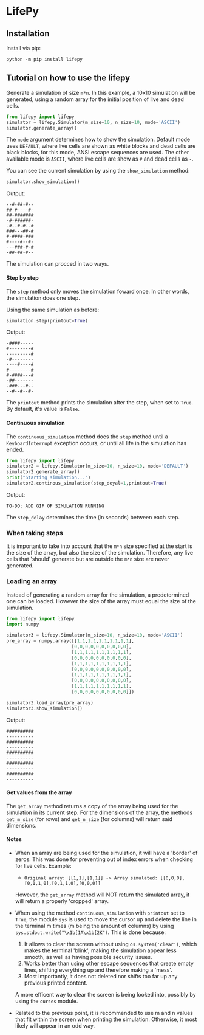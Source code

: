 # LifePy

## Installation

Install via pip:

    python -m pip install lifepy



## Tutorial on how to use the lifepy

Generate a simulation of size `m*n`. In this example, a 10x10 simulation will be generated, using a random array for the initial position of live and dead cells.

```python
from lifepy import lifepy
simulator = lifepy.Simulator(m_size=10, n_size=10, mode='ASCII')
simulator.generate_array()
```

The `mode` argument determines how to show the simulation. Default mode uses `DEFAULT`, where live cells are shown as white blocks and dead cells are black blocks, for this mode, ANSI escape sequences are used. The other available mode is `ASCII`, where live cells are show as `#` and dead cells as `-`.

You can see the current simulation by using the `show_simulation` method:

```python
simulator.show_simulation()
```
Output:
```
--#-##-#--
##-#----#-
##-#######
-#-######-
-#--#-#--#
###---##-#
#-####-###
#----#--#-
---###-#-#
-##-##-#--
```

The simulation can procced in two ways.

#### Step by step

The `step` method only moves the simulation foward once. In other words, the simulation does one step.

Using the same simulation as before:
```python
simulation.step(printout=True)
```
Output:
```
-####-----
#--------#
---------#
-#--------
----#----#
#--------#
#-####---#
-##-------
-###---#--
--#--#--#-
```

The `printout` method prints the simulation after the step, when set to `True`. By default, it's value is `False`.

#### Continuous simulation

The `continuous_simulation` method does the `step` method until a `KeyboardInterrupt` exception occurs, or until all life in the simulation has ended.

```python
from lifepy import lifepy
simulator2 = lifepy.Simulator(m_size=10, n_size=10, mode='DEFAULT')
simulator2.generate_array()
print("Starting simulation...")
simulator2.continous_simulation(step_deyal=1,printout=True)

```

Output:
```
TO-DO: ADD GIF OF SIMULATION RUNNING
```

The `step_delay` determines the time (in seconds) between each step.

### When taking steps
It is important to take into account that the `m*n` size specified at the start is the size of the array, but also the size of the simulation. Therefore, any live cells that 'should' generate but are outside the `m*n` size are never generated.
### Loading an array

Instead of generating a random array for the simulation, a predetermined one can be loaded. However the size of the array must equal the size of the simulation.

```python
from lifepy import lifepy
import numpy

simulator3 = lifepy.Simulator(m_size=10, n_size=10, mode='ASCII')
pre_array = numpy.array([[1,1,1,1,1,1,1,1,1,1],
                        [0,0,0,0,0,0,0,0,0,0],
                        [1,1,1,1,1,1,1,1,1,1],
                        [0,0,0,0,0,0,0,0,0,0],
                        [1,1,1,1,1,1,1,1,1,1],
                        [0,0,0,0,0,0,0,0,0,0],
                        [1,1,1,1,1,1,1,1,1,1],
                        [0,0,0,0,0,0,0,0,0,0],
                        [1,1,1,1,1,1,1,1,1,1],
                        [0,0,0,0,0,0,0,0,0,0]])

simulator3.load_array(pre_array)
simulator3.show_simulation()
```

Output:
```
##########
----------
##########
----------
##########
----------
##########
----------
##########
----------
```

#### Get values from the array

The `get_array` method returns a copy of the array being used for the simulation in its current step. For the dimensions of the array, the methods `get_m_size` (for rows) and
`get_n_size` (for columns) will return said dimensions.


#### Notes
- When an array are being used for the simulation, it will have a 'border' of zeros. This was done for preventing out of index errors when checking for live cells.
Example:

    - ```Original array: [[1,1],[1,1]] -> Array simulated: [[0,0,0],[0,1,1,0],[0,1,1,0],[0,0,0]]```
    
    However, the `get_array` method will NOT return the simulated array, it will return a properly 'cropped' array.

- When using the method `continuous_simulation` with `printout` set to `True`, the module `sys` is used to move the cursor up and delete the line in the terminal m times (m being the amount of columns) by using ```sys.stdout.write("\x1b[1A\x1b[2K")```. This is done because:

    1) It allows to clear the screen without using `os.system('clear')`, which makes the terminal 'blink', making the simulation appear less smooth, as well as having possible security issues.
    2) Works better than using other escape sequences that create empty lines, shifting everything up and therefore making a 'mess'.
    3) Most importantly, it does not deleted nor shifts too far up any previous printed content.
    
    A more efficent way to clear the screen is being looked into, possibly by using the `curses` module.

- Related to the previous point, it is recommended to use m and n values that fit within the screen when printing the simulation. Otherwise, it most likely will appear in an odd way. 
